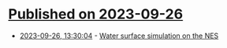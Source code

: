 # [Published on 2023-09-26](index.md)

* [2023-09-26, 13:30:04](https://lobste.rs/s/uhu2w7/water_surface_simulation_on_nes) - [Water surface simulation on the NES](https://www.kickstarter.com/projects/morphcat-games/triple-jump-a-platformer-multi-cartridge-for-the-nes/posts/3918838)
